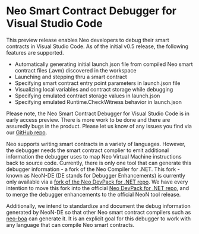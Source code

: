 # Neo Smart Contract Debugger for Visual Studio Code

This preview release enables Neo developers to debug their smart contracts
in Visual Studio Code. As of the initial v0.5 release, the following features
are supported.

- Automatically generating initial launch.json file from compiled Neo
  smart contract files (.avm) discovered in the workspace
- Launching and stepping thru a smart contract
- Specifying smart contract entry point parameters in launch.json file
- Visualizing local variables and contract storage while debugging
- Specifying emulated contract storage values in launch.json
- Specifying emulated Runtime.CheckWitness behavior in launch.json

Please note, the Neo Smart Contract Debugger for Visual Studio Code is in early
access preview. There is more work to be done and there are assuredly bugs in the
product. Please let us know of any issues you find via our
[GitHub repo](https://github.com/neo-project/neo-debugger/).

Neo supports writing smart contracts in a variety of languages. However, the
debugger needs the smart contract complier to emit additional information the
debugger uses to map Neo Virtual Machine instructions back to source code.
Currently, there is only one tool that can generate this debugger information -
a fork of the Neo Compiler for .NET. This fork - known as NeoN-DE (DE stands for
Debugger Enhancements) is currently only available via a [fork of the Neo DevPack
for .NET repo](https://github.com/devhawk/neo-devpack-dotnet/tree/dehvawk/master2/Neo.Compiler.MSIL).
We have every intention to move this fork into the official
[Neo DevPack for .NET repo](https://github.com/neo-project/neo-devpack-dotnet),
and to merge the debugger enhancements to the official NeoN tool release.

Additionally, we intend to standardize and document the debug information generated
by NeoN-DE so that other Neo smart contract compilers such as
[neo-boa](https://github.com/CityOfZion/neo-boa) can generate it. It is an explicit
goal for this debugger to work with any language that can compile Neo smart contracts.
